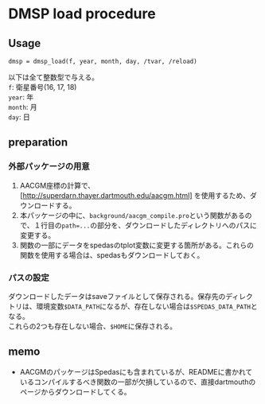 # DMSP load procedure

## Usage
```
dmsp = dmsp_load(f, year, month, day, /tvar, /reload)
```
以下は全て整数型で与える。<br>
`f`: 衛星番号(16, 17, 18) <br>
`year`: 年 <br>
`month`: 月<br>
`day`: 日<br>


## preparation
### 外部パッケージの用意
1. AACGM座標の計算で、[http://superdarn.thayer.dartmouth.edu/aacgm.html] を使用するため、ダウンロードする。
2. 本パッケージの中に、`background/aacgm_compile.pro`という関数があるので、１行目の`path=...`の部分を、ダウンロードしたディレクトリへのパスに変更する。
3. 関数の一部にデータをspedasのtplot変数に変更する箇所がある。これらの関数を使用する場合は、spedasもダウンロードしておく。
### パスの設定
ダウンロードしたデータはsaveファイルとして保存される。保存先のディレクトリは、環境変数`$DATA_PATH`になるが、存在しない場合は`$SPEDAS_DATA_PATH`となる。<br>
これらの2つも存在しない場合、`$HOME`に保存される。

## memo 
* AACGMのパッケージはSpedasにも含まれているが、READMEに書かれているコンパイルするべき関数の一部が欠損しているので、直接dartmouthのページからダウンロードしてくる。


